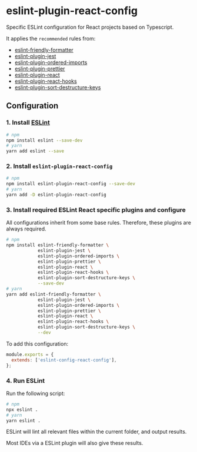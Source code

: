 # eslint-plugin-react-config

Specific ESLint configuration for React projects based on Typescript.

It applies the `recommended` rules from:

- [eslint-friendly-formatter](https://www.npmjs.com/package/eslint-friendly-formatter)
- [eslint-plugin-jest](https://www.npmjs.com/package/eslint-plugin-jest)
- [eslint-plugin-ordered-imports](https://www.npmjs.com/package/eslint-plugin-ordered-imports)
- [eslint-plugin-prettier](https://www.npmjs.com/package/eslint-plugin-prettier)
- [eslint-plugin-react](https://www.npmjs.com/package/eslint-plugin-react)
- [eslint-plugin-react-hooks](https://www.npmjs.com/package/eslint-plugin-react-hooks)
- [eslint-plugin-sort-destructure-keys](https://www.npmjs.com/package/eslint-plugin-sort-destructure-keys)

## Configuration

### 1. Install [ESLint](http://eslint.org)

```sh
# npm
npm install eslint --save-dev
# yarn
yarn add eslint --save
```

### 2. Install `eslint-plugin-react-config`

```sh
# npm
npm install eslint-plugin-react-config --save-dev
# yarn
yarn add -D eslint-plugin-react-config 
```

### 3. Install required ESLint React specific plugins and configure

All configurations inherit from some base rules. Therefore, these plugins are always required.

```sh
# npm
npm install eslint-friendly-formatter \
            eslint-plugin-jest \
            eslint-plugin-ordered-imports \
            eslint-plugin-prettier \
            eslint-plugin-react \
            eslint-plugin-react-hooks \
            eslint-plugin-sort-destructure-keys \
            --save-dev
# yarn
yarn add eslint-friendly-formatter \
            eslint-plugin-jest \
            eslint-plugin-ordered-imports \
            eslint-plugin-prettier \
            eslint-plugin-react \
            eslint-plugin-react-hooks \
            eslint-plugin-sort-destructure-keys \
            --dev
```

To add this configuration:

```js
module.exports = {
  extends: ['eslint-config-react-config'],
};
```

### 4. Run ESLint

Run the following script:

```bash
# npm
npx eslint .
# yarn
yarn eslint .
```

ESLint will lint all relevant files within the current folder, and output results.

Most IDEs via a ESLint plugin will also give these results.
